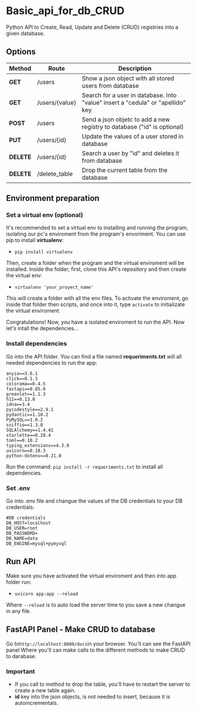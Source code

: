 
# Basic_api_for_db_CRUD


Python API to Create, Read, Update and Delete (CRUD) registries into a given database.

## Options

|**Method**|**Route**|**Description**|
|----------|---------|---------------|
|**GET**|/users|Show a json object with all stored users from database|
|**GET**|/users/{value}|Search for a user in database. Into "value" insert a "cedula" or "apellido" key|
|**POST**|/users|Send a json objetc to add a new registry to database ("id" is optional)|
|**PUT**|/users/{id}|Update the values of a user stored in database|
|**DELETE**|/users/{id}|Search a user by "id" and deletes it from database|
|**DELETE**|/delete_table|Drop the current table from the database|

## Environment preparation

### Set a virtual env (optional)
It's recommended to set a virtual env to installing and running the program, isolating our pc's enviroment from the program's envoriment.
You can use pip to install **virtualenv**:

- ```pip install virtualenv```

Then, create a folder when the program and the virtual enviroment will be installed.
Inside the folder, first, clone this API's repository and then create the virtual env:

- ```virtualenv 'your_proyect_name'```

This will create a folder with all the env files. To activate the enviroment, go inside that folder then scripts, and once into it, type ```activate``` to initializate the virtual enviroment.

Congratulations! Now, you have a isolated enviroment to run the API. Now let's intall the dependencies...

### Install dependencies
Go into the API folder. You can find a file named **requeriments.txt** will all needed dependencies to run the app:

```
anyio==3.6.1  
click==8.1.3      
colorama==0.4.5   
fastapi==0.85.0   
greenlet==1.1.3   
h11==0.13.0       
idna==3.4
pycodestyle==2.9.1
pydantic==1.10.2  
PyMySQL==1.0.2    
sniffio==1.3.0    
SQLAlchemy==1.4.41
starlette==0.20.4 
toml==0.10.2
typing_extensions==4.3.0
uvicorn==0.18.3
python-dotenv==0.21.0
```

Run the command: ```pip install -r requeriments.txt``` to install all dependencies.

### Set .env
Go into .env file and changue the values of the DB credentials to your DB credentials:

```
#DB credentials
DB_HOST=localhost
DB_USER=root
DB_PASSWORD=
DB_NAME=data
DB_ENGINE=mysql+pymysql
```
## Run API

Make sure you have activated the virtual enviroment and then into app folder run:

- ```uvicorn app:app --reload```

Where ```--reload```  is to auto load the server time to you save a new changue in any file.

## FastAPI Panel - Make CRUD to database

Go to```http://localhost:8000/docs```in your browser. You'll can see the FastAPI panel Where you'll can make calls to the different methods to make CRUD to darabase.

### Important
- If you call to method to drop the table, you'll have to restart the server to create a new table again.
- **id** key into the json objects, is not needed to insert, because it is autoincrementals.





